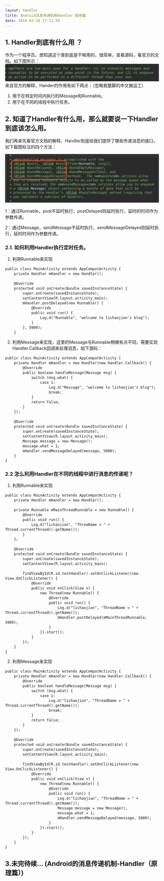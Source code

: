 ```yaml
---
layout: handler
title: Android消息传递机制Handler-使用篇
date: 2019-03-10 17:11:59
---
```


## 1. Handler到底有什么用 ？
作为一个程序员，想知道这个类到底是干嘛用的，很简单，查看源码，看官方的文档。如下图所示：
![](media/15522042121783/15522049912826.jpg)
来自官方的解释，Hander的作用有如下两点：（忽略我蹩脚的中文搬运工）

1. 用于在特定时间内执行的Message和Runnable。
2. 用于在不同的线程中执行任务。

## 2. 知道了Handler有什么用，那么就要说一下Handler到底该怎么用。

我们再来先看官方文档的解释，Handler到底给我们提供了哪些传递消息的接口，如下截图标注的四个方法：

![](media/15522042121783/15522072079342.jpg)

1：通过Runnable，post不延时执行，postDelayed则延时执行，延时的时间作为参数传递。

2：通过Message，sendMessage不延时执行，sendMessageDelayed则延时执行，延时时间作为参数传递。

### 2.1. 如何利用Handler执行定时任务。
1. 利用Runnable来实现

```
public class MainActivity extends AppCompatActivity {
    private Handler mHandler = new Handler();

    @Override
    protected void onCreate(Bundle savedInstanceState) {
        super.onCreate(savedInstanceState);
        setContentView(R.layout.activity_main);
        mHandler.postDelayed(new Runnable() {
            @Override
            public void run() {
                Log.d("Runnable", "welcome to lichaojian's blog");
            }
        }, 5000);
    }
```
2. 利用Message来实现，这里的Message与Runnable稍微有点不同，需要实现Handler.Callback回调来处理消息，如下源码：


```
public class MainActivity extends AppCompatActivity {
    private Handler mHandler = new Handler(new Handler.Callback() {
        @Override
        public boolean handleMessage(Message msg) {
            switch (msg.what) {
                case 1:
                    Log.d("Message", "welcome to lichaojian's blog");
                    break;
            }
            return false;
        }
    });

    @Override
    protected void onCreate(Bundle savedInstanceState) {
        super.onCreate(savedInstanceState);
        setContentView(R.layout.activity_main);
        Message message = new Message();
        message.what = 1;
        mHandler.sendMessageDelayed(message, 5000);
    }
}
```

### 2.2 怎么利用Handler在不同的线程中进行消息的传递呢？

1. 利用Runnable来实现


```
public class MainActivity extends AppCompatActivity {
    private Handler mHandler = new Handler();

    private Runnable mMainThreadRunnable = new Runnable() {
        @Override
        public void run() {
            Log.d("lichaojian", "ThreaName = " + Thread.currentThread().getName());
        }
    };

    @Override
    protected void onCreate(Bundle savedInstanceState) {
        super.onCreate(savedInstanceState);
        setContentView(R.layout.activity_main);

        findViewById(R.id.testHandler).setOnClickListener(new View.OnClickListener() {
            @Override
            public void onClick(View v) {
                new Thread(new Runnable() {
                    @Override
                    public void run() {
                        Log.d("lichaojian", "ThreadName = " + Thread.currentThread().getName());
                        mHandler.postDelayed(mMainThreadRunnable, 5000);
                    }
                }).start();
            }
        });
    }
}
```

2. 利用Message来实现


```
public class MainActivity extends AppCompatActivity {
    private Handler mHandler = new Handler(new Handler.Callback() {
        @Override
        public boolean handleMessage(Message msg) {
            switch (msg.what) {
                case 1:
                    Log.d("lichaojian", "ThreadName = " + Thread.currentThread().getName());
                    break;
            }
            return false;
        }
    });

    @Override
    protected void onCreate(Bundle savedInstanceState) {
        super.onCreate(savedInstanceState);
        setContentView(R.layout.activity_main);

        findViewById(R.id.testHandler).setOnClickListener(new View.OnClickListener() {
            @Override
            public void onClick(View v) {
                new Thread(new Runnable() {
                    @Override
                    public void run() {
                        Log.d("lichaojian", "ThreadName = " + Thread.currentThread().getName());
                        Message message = new Message();
                        message.what = 1;
                        mHandler.sendMessageDelayed(message, 5000);
                    }
                }).start();
            }
        });
    }
}
```

## 3.未完待续... (Android的消息传递机制-Handler（原理篇）)





